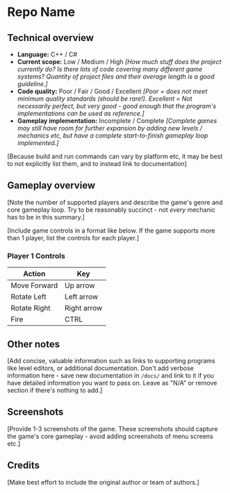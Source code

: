 # Repo Name

## Technical overview

- **Language:** C++ / C#
- **Current scope:** Low / Medium / High _[How much stuff does the project currently do? Is there lots of code covering many different game systems? Quantity of project files and their average length is a good guideline.]_
- **Code quality:** Poor / Fair / Good / Excellent _[Poor = does not meet minimum quality standards (should be rare!). Excellent = Not necessarily perfect, but very good - good enough that the program's implementations can be used as reference.]_
- **Gameplay implementation:** Incomplete / Complete _[Complete games may still have room for further expansion by adding new levels / mechanics etc, but have a complete start-to-finish gameplay loop implemented.]_

[Because build and run commands can vary by platform etc, it may be best to not explicitly list them, and to instead link to documentation]

## Gameplay overview

[Note the number of supported players and describe the game's genre and core gameplay loop. Try to be reasonably succinct - not _every_ mechanic has to be in this summary.]

[Include game controls in a format like below. If the game supports more than 1 player, list the controls for each player.]

### Player 1 Controls

| Action        | Key          |
|---------------|--------------|
| Move Forward  | Up arrow     |
| Rotate Left   | Left arrow   |
| Rotate Right  | Right arrow  |
| Fire          | CTRL         |

## Other notes

[Add concise, valuable information such as links to supporting programs like level editors, or additional documentation. Don't add verbose information here - save new documentation in `/docs/` and link to it if you have detailed information you want to pass on. Leave as "N/A" or remove section if there's nothing to add.]

## Screenshots

[Provide 1-3 screenshots of the game. These screenshots should capture the game's core gameplay - avoid adding screenshots of menu screens etc.]

## Credits

[Make best effort to include the original author or team of authors.]
